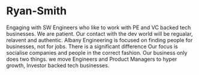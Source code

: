 # Ryan-Smith
Engaging with SW Engineers who like to work with PE and VC backed tech businesses.
We are patient. Our contact with the dev world will be regualar, relavent and authentic. 
Albany Engineering is focused on finding people for businesses, not for jobs. There is a significant difference 
Our focus is socialise companies and people in the correct fashion.
Our business only does two things. we move Engineers and Product Managers to hyper growth, Investor backed tech businesses.
